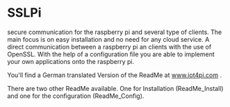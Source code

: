 # SSLPi
secure communication for the raspberry pi and several type of clients.
The main focus is on easy installation and no need for any cloud service.
A direct communication between a raspberry pi an clients with the use of OpenSSL.
With the help of a configuration file you are able to implement your own applications onto the raspberry pi.

You'll find a German translated Version of the ReadMe at www.iot4pi.com .

There are two other ReadMe available. One for Installation (ReadMe_Install)
and one for the configuration (ReadMe_Config). 
